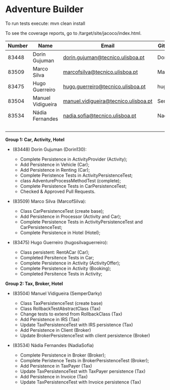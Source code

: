 # Adventure Builder

To run tests execute: mvn clean install

To see the coverage reports, go to <module name>/target/site/jacoco/index.html.


|   Number   |          Name           |                Email                 |   GitHub Username  | Group |
| ---------- | ----------------------- | ----------------------------------   | -------------------| ----- |
| 83448      |  Dorin Gujuman          | dorin.gujuman@tecnico.ulisboa.pt     |  Dorin130          |   1   |
| 83509      |  Marco Silva            | marcofsilva@tecnico.ulisboa.pt       |  MarcofSilva       |   1   |
| 83475      |  Hugo Guerreiro         | hugo.guerreiro@tecnico.ulisboa.pt    |  hugosilvaguerreiro|   1   |
| 83504      |  Manuel Vidigueira      | manuel.vidigueira@tecnico.ulisboa.pt |  SemperDarky       |   2   |
| 83534      |  Nádia Fernandes        | nadia.sofia@tecnico.ulisboa.pt       |  NadiaSofia        |   2   |
|            |                         |                                      |                    |   2   |

**Group 1: Car, Activity, Hotel**
 - (83448) Dorin Gujuman (Dorin130):
 	* Complete Persistence in ActivityProvider (Activity);
 	* Add Persistence in Vehicle (Car);
 	* Add Persistence in Renting (Car);
 	* Complete Peristence Tests in ActivityPersistenceTest;
 	* class AdventureProcessMethodTest (complete);
 	* Complete Persistence Tests in CarPersistenceTest;
 	* Checked & Approved Pull Requests.
 	
 - (83509) Marco Silva	(MarcofSilva):
 	* Class CarPersistenceTest (create base);
 	* Add Persistence in  Processor (Activity and Car);
 	* Complete Persistence Tests in ActivityPersistenceTest and CarPersistenceTest;
 	* Complete Persistence in Hotel (Hotel);
	
 - (83475) Hugo Guerreiro (hugosilvaguerreiro):
 	* Class persistent: RentACar (Car);
	* Completed Persitence Tests in Car;
 	* Complete Persistence in Activity (ActivityOffer);
 	* Complete Persistence in Activity (Booking);
	* Completed Persitence Tests in Activity;

**Group 2: Tax, Broker, Hotel**
 - (83504) Manuel Vidigueira (SemperDarky)
	* Class TaxPersistenceTest (create base)
	* Class RollbackTestAbstractClass (Tax)
	* Change tests to extend from RollbackClass (Tax)
	* Add Persistence in IRS (Tax)
	* Update TaxPersistenceTest with IRS persistence (Tax)
	* Add Persistence in Client (Broker)
	* Update BrokerPersistenceTest with client persistence (Broker)

 - (83534) Nádia Fernandes (NadiaSofia)
	* Complete Persistence in Broker (Broker);
	* Complete Peristence Tests in BrokerPersistenceTest (Broker);
	* Add Persistence in TaxPayer (Tax)
	* Update TaxPersistenceTest with TaxPayer persistence (Tax)
	* Add Persistence in Invoice (Tax)
	* Update TaxPersistenceTest with Invoice persistence (Tax)
